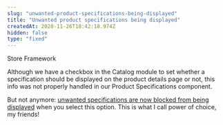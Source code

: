 ```yaml
---
slug: "unwanted-product-specifications-being-displayed"
title: "Unwanted product specifications being displayed"
createdAt: 2020-11-26T18:42:18.974Z
hidden: false
type: "fixed"
---
```


<div class="badge" id="store-framework">Store Framework</div>

Although we have a checkbox in the Catalog module to set whether a specification should be displayed on the product details page or not, this info was not properly handled in our Product Specifications component. 

But not anymore: [unwanted specifications are now blocked from being displayed](https://github.com/vtex-apps/search-resolver/pull/115) when you select this option. This is what I call power of choice, my friends!